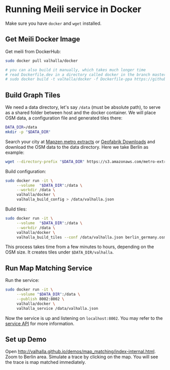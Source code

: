# Running Meili service in Docker

Make sure you have `docker` and `wget` installed.

## Get Meili Docker Image


Get meili from DockerHub:
```sh
sudo docker pull valhalla/docker

# you can also build it manually, which takes much longer time
# read Dockerfile.dev in a directory called docker in the branch master
# sudo docker build -t valhalla/docker -f Dockerfile-ppa https://github.com/valhalla/docker.git#master
```

## Build Graph Tiles

We need a data directory, let's say `/data` (must be absolute path),
to serve as a shared folder between host and the docker container. We
will place OSM data, a configuration file and generated tiles there:

```sh
DATA_DIR=/data
mkdir -p "$DATA_DIR"
```

Search your city at
[Mapzen metro extracts](https://mapzen.com/data/metro-extracts/) or
[Geofabrik Downloads](http://download.geofabrik.de/index.html) and
download the OSM data to the data directory. Here we take Berlin as
example:

```sh
wget --directory-prefix "$DATA_DIR" https://s3.amazonaws.com/metro-extracts.mapzen.com/berlin_germany.osm.pbf
```

Build configuration:

```sh
sudo docker run -it \
     --volume  "$DATA_DIR":/data \
     --workdir /data \
     valhalla/docker \
     valhalla_build_config > /data/valhalla.json
```

Build tiles:

```sh
sudo docker run -it \
     --volume  "$DATA_DIR":/data \
     --workdir /data \
     valhalla/docker \
     valhalla_build_tiles --conf /data/valhalla.json berlin_germany.osm.pbf
```

This process takes time from a few minutes to hours, depending on the
OSM size. It creates tiles under `$DATA_DIR/valhalla`.


## Run Map Matching Service

Run the service:

```sh
sudo docker run -it \
     --volume "$DATA_DIR":/data \
     --publish 8002:8002 \
     valhalla/docker \
     valhalla_service /data/valhalla.json
```

Now the service is up and listening on `localhost:8002`. You may refer
to the
[service API](service_api.md)
for more information.


## Set up Demo

Open
http://valhalla.github.io/demos/map_matching/index-internal.html. Zoom to Berlin area. Simulate
a trace by clicking on the map. You will see the trace is map matched
immediately.
